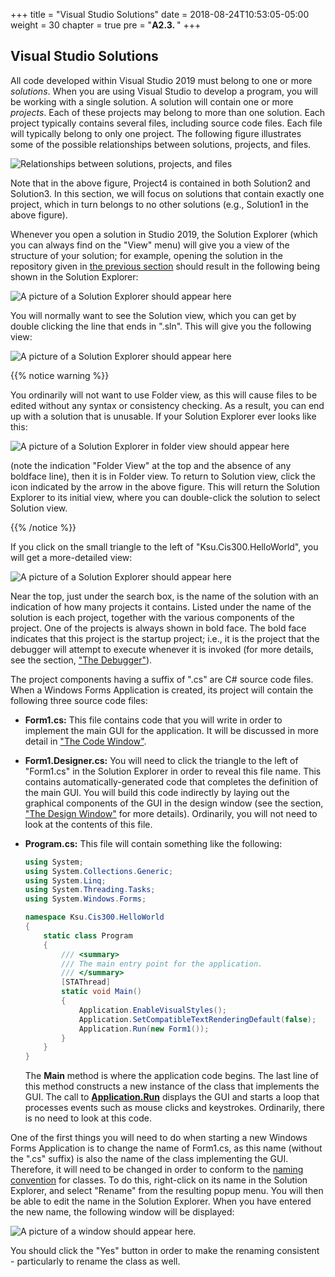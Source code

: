 +++
title = "Visual Studio Solutions"
date = 2018-08-24T10:53:05-05:00
weight = 30
chapter = true
pre = "<b>A2.3. </b>"
+++

## Visual Studio Solutions

All code developed within Visual Studio 2019 must belong to one or more *solutions*. When you are using Visual Studio to develop a program, you will be working with a single solution. A solution will contain one or more *projects*. Each of these projects may belong to more than one solution. Each project typically contains several files, including source code files. Each file will typically belong to only one project. The following figure illustrates some of the possible relationships between solutions, projects, and files.

![Relationships between solutions, projects, and files](solutions.jpg)

Note that in the above figure, Project4 is contained in both Solution2 and Solution3. In this section, we will focus on solutions that contain exactly one project, which in turn belongs to no other solutions (e.g., Solution1 in the above figure).

Whenever you open a solution in Studio 2019, the Solution Explorer
(which you can always find on the "View" menu) will give you a view of
the structure of your solution; for example, opening the solution in
the repository given in [the previous section](/appendix/vs/repos/) should result in the
following being shown in the Solution Explorer:

![A picture of a Solution Explorer should appear here](initial-solution-explorer.jpg)

You will normally want to see the Solution view, which you can get by double clicking the line that ends in ".sln". This will give you the following view:

![A picture of a Solution Explorer should appear
here](solution-explorer1.png)

{{% notice warning %}}

You ordinarily will not want to use Folder view, as this will cause files to be edited without any syntax or consistency checking. As a result, you can end up with a solution that is unusable. If your Solution Explorer ever looks like this:

![A picture of a Solution Explorer in folder view should appear here](folder-view.png)

(note the indication "Folder View" at the top and the absence of any boldface line), then it is in Folder view. To return to Solution view, click the icon indicated by the arrow in the above figure. This will return the Solution Explorer to its initial view, where you can double-click the solution to select Solution view.

{{% /notice %}}

If you click on the small triangle to the left of
"Ksu.Cis300.HelloWorld", you will get a more-detailed view:

![A picture of a Solution Explorer should appear here](solution-explorer2.png)

Near the top, just under the search box, is the name of the solution with an indication of how many projects it contains. Listed under the name of the solution is each project, together with the various components of the project. One of the projects is always shown in bold face. The bold face indicates that this project is the startup project; i.e., it is the project that the debugger will attempt to execute whenever it is invoked (for more details, see the section, ["The Debugger"](/appendix/vs/debugger)).

The project components having a suffix of ".cs" are C\# source code files. When a Windows Forms Application is created, its project will contain the following three source code files:

- **Form1.cs:** This file contains code that you will write in order to implement the main GUI for the application. It will be discussed in more detail in ["The Code Window"](/appendix/vs/code-window).

- **Form1.Designer.cs:** You will need to click the triangle to the
  left of "Form1.cs" in the Solution Explorer in order to reveal this
  file name. This contains automatically-generated code that completes
  the definition of the main GUI. You will build this code indirectly
  by laying out the graphical components of the GUI in the design window (see the section, ["The Design Window"](/appendix/vs/design-window) for more details). Ordinarily, you will not need to look at the contents of this file.

- **Program.cs:** This file will contain something like the following:
  ```C#
  using System;
  using System.Collections.Generic;
  using System.Linq;
  using System.Threading.Tasks;
  using System.Windows.Forms;
  
  namespace Ksu.Cis300.HelloWorld
  {
      static class Program
      {
          /// <summary>
          /// The main entry point for the application.
          /// </summary>
          [STAThread]
          static void Main()
          {
              Application.EnableVisualStyles();
              Application.SetCompatibleTextRenderingDefault(false);
              Application.Run(new Form1());
          }
      }
  }
  ```

  The **Main** method is where the application code begins. The last line of this method constructs a new instance of the class that implements the GUI. The call to [**Application.Run**](https://docs.microsoft.com/en-us/dotnet/api/system.windows.forms.application.run?view=netframework-4.7.2) displays the GUI and starts a loop that processes events such as mouse clicks and keystrokes. Ordinarily, there is no need to look at this code.

One of the first things you will need to do when starting a new Windows Forms Application is to change the name of Form1.cs, as this name (without the ".cs" suffix) is also the name of the class implementing the GUI. Therefore, it will need to be changed in order to conform to the [naming convention](/appendix/style/naming) for classes. To do this, right-click on its name in the Solution Explorer, and select "Rename" from the resulting popup menu. You will then be able to edit the name in the Solution Explorer. When you have entered the new name, the following window will be displayed:

![A picture of a window should appear here.](rename-prompt.jpg)

You should click the "Yes" button in order to make the renaming consistent - particularly to rename the class as well.
